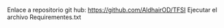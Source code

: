 Enlace a repositorio git hub:
https://github.com/AldhairOD/TFSI
Ejecutar el archivo Requirementes.txt 


